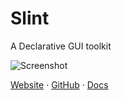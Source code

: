 # Slint

A Declarative GUI toolkit

![Screenshot](https://slint.dev/resources/energy-monitor-screenshot.png)

[Website](https://slint.dev) · [GitHub](https://github.com/slint-ui/slint) · [Docs](https://slint.dev/docs/cpp)